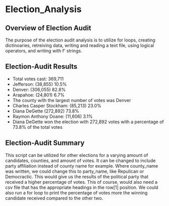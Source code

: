 # Election_Analysis

## Overview of Election Audit

The purpose of the election audit analysis is to utilize for loops, creating dictinoaries, retreiving data, writing and reading a text file, using logical operators, and writing with f' strings.

## Election-Audit Results

* Total votes cast: 369,711
* Jefferson: (38,855) 10.5%
* Denver: (306,055) 82.8%
* Arapahoe: (24,801) 6.7%
* The county with the largest number of votes was Denver
* Charles Casper Stockham: (85,213) 23.0%
* Diana DeGette (272,892) 73.8%
* Raymon Anthony Doane: (11,606) 3.1%
* Diana DeGette won the election with 272,892 votes with a percentage of 73.8% of the total votes

## Election-Audit Summary

This script can be utilized for other elections for a varying amount of candidates, counties, and amount of votes. It can be changed to include party affiliation instead of county name for example. Where county_name was written, we could change this to party_name, like Repulican or Democractic. This would give us the results of the political party that received a higher percentage of votes. This of course, would also need a csv file that has the appropriate headings in the row[1] position. We could also run a for loop to print the percentage of votes more the winning candidate received compared to the other two.

